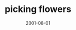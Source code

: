 ---
layout: base.njk
title : 'picking flowers' 
view_title : 'picking flowers' 
year : '2001' 
date : '2001-08-01' 
img_file : '/drawing/pickingflowers.png' 
html_file : 'pickingflowers' 
next_html : 'complicated.html' 
year_order : '169' 
permalink : "title/{{html_file}}.html"
---